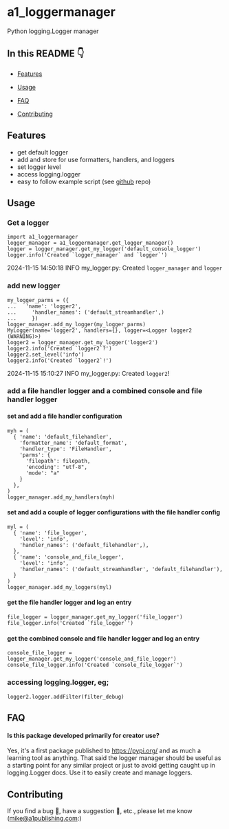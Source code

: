# a1_loggermanager

Python logging.Logger manager

## In this README :point_down:

- [Features](#features)
- [Usage](#usage)
  
  
- [FAQ](#faq)
- [Contributing](#contributing)

## Features

- get default logger
- add and store for use formatters, handlers, and loggers
- set logger level
- access logging.logger
- easy to follow example script (see [github](https://github.com/a1publishing/a1_loggermanager) repo)

## Usage

### Get a logger
```
import a1_loggermanager
logger_manager = a1_loggermanager.get_logger_manager()
logger = logger_manager.get_my_logger('default_console_logger')
logger.info('Created `logger_manager` and `logger`')
```
2024-11-15 14:50:18 INFO my_logger.py: Created `logger_manager` and `logger`

### add new logger
```
my_logger_parms = ({
...   'name': 'logger2',
...     'handler_names': ('default_streamhandler',)
...     })
logger_manager.add_my_logger(my_logger_parms)
MyLogger(name='logger2', handlers={}, logger=<Logger logger2 (WARNING)>)
logger2 = logger_manager.get_my_logger('logger2')
logger2.info('Created `logger2`?')
logger2.set_level('info')
logger2.info('Created `logger2`!')
```
2024-11-15 15:10:27 INFO my_logger.py: Created `logger2`!

### add a file handler logger and a combined console and file handler logger
#### set and add a file handler configuration
```
myh = (
  { 'name': 'default_filehandler',
    'formatter_name': 'default_format',
    'handler_type': 'FileHandler',
    'parms': {
      'filepath': filepath,
      'encoding': "utf-8",
      'mode': "a"
    }
  },
)
logger_manager.add_my_handlers(myh)

```
#### set and add a couple of logger configurations with the file handler config
```
myl = (
  { 'name': 'file_logger',
    'level': 'info',
    'handler_names': ('default_filehandler',),
  },
  { 'name': 'console_and_file_logger',
    'level': 'info',
    'handler_names': ('default_streamhandler', 'default_filehandler'),
  }
)
logger_manager.add_my_loggers(myl)
```
#### get the file handler logger and log an entry
```
file_logger = logger_manager.get_my_logger('file_logger')
file_logger.info('Created `file_logger`')
```
#### get the combined console and file handler logger and log an entry
```
console_file_logger = logger_manager.get_my_logger('console_and_file_logger')
console_file_logger.info('Created `console_file_logger`')
```
### accessing logging.logger, eg;
```
logger2.logger.addFilter(filter_debug) 
```

## FAQ

#### Is this package developed primarily for creator use?

Yes, it's a first package published to https://pypi.org/ and as much a learning tool as anything.  That said the logger manager should be useful as a starting point for any similar project or just to avoid getting caught up in logging.Logger docs.  Use it to easily create and manage loggers.

## Contributing

If you find a bug :bug:, have a suggestion :rocket:, etc., please let me know (<mike@a1publishing.com>:)